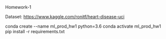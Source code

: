 Homework-1

Dataset: https://www.kaggle.com/ronitf/heart-disease-uci

conda create --name ml_prod_hw1 python=3.6
conda activate ml_prod_hw1
pip install -r requirements.txt

